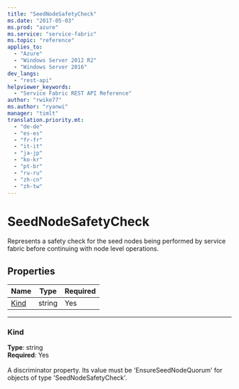 ```yaml
---
title: "SeedNodeSafetyCheck"
ms.date: "2017-05-03"
ms.prod: "azure"
ms.service: "service-fabric"
ms.topic: "reference"
applies_to: 
  - "Azure"
  - "Windows Server 2012 R2"
  - "Windows Server 2016"
dev_langs: 
  - "rest-api"
helpviewer_keywords: 
  - "Service Fabric REST API Reference"
author: "rwike77"
ms.author: "ryanwi"
manager: "timlt"
translation.priority.mt: 
  - "de-de"
  - "es-es"
  - "fr-fr"
  - "it-it"
  - "ja-jp"
  - "ko-kr"
  - "pt-br"
  - "ru-ru"
  - "zh-cn"
  - "zh-tw"
---
```

# SeedNodeSafetyCheck

Represents a safety check for the seed nodes being performed by service fabric before continuing with node level operations.

## Properties
| Name | Type | Required |
| --- | --- | --- |
| [Kind](#kind) | string | Yes |

____
### Kind
__Type__: string <br/>
__Required__: Yes <br/>
<br/>
A discriminator property. Its value must be 'EnsureSeedNodeQuorum' for objects of type 'SeedNodeSafetyCheck'.
